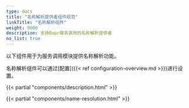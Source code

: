 ```yaml
---
type: docs
title: "名称解析提供者组件规范"
linkTitle: "名称解析组件"
weight: 9000
description: 支持Dapr服务调用的名称解析提供者
no_list: true
---
```


以下组件用于为服务调用模块提供名称解析功能。

名称解析组件可以通过[配置]({{< ref configuration-overview.md >}})进行设置。

{{< partial "components/description.html" >}}

{{< partial "components/name-resolution.html" >}}